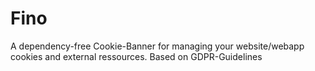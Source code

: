 # Fino
A dependency-free Cookie-Banner for managing your website/webapp cookies and external ressources. Based on GDPR-Guidelines 
